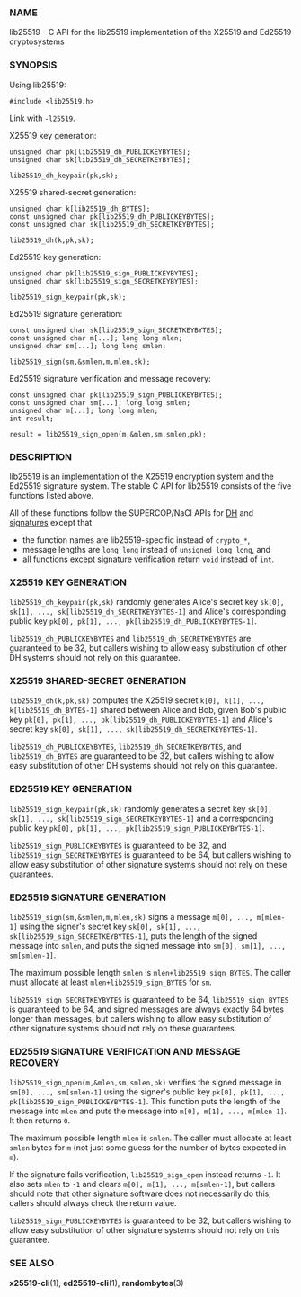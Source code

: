 ### NAME

lib25519 - C API for the lib25519 implementation of the X25519 and Ed25519 cryptosystems

### SYNOPSIS

Using lib25519:

    #include <lib25519.h>

Link with `-l25519`.

X25519 key generation:

    unsigned char pk[lib25519_dh_PUBLICKEYBYTES];
    unsigned char sk[lib25519_dh_SECRETKEYBYTES];

    lib25519_dh_keypair(pk,sk);

X25519 shared-secret generation:

    unsigned char k[lib25519_dh_BYTES];
    const unsigned char pk[lib25519_dh_PUBLICKEYBYTES];
    const unsigned char sk[lib25519_dh_SECRETKEYBYTES];

    lib25519_dh(k,pk,sk);

Ed25519 key generation:

    unsigned char pk[lib25519_sign_PUBLICKEYBYTES];
    unsigned char sk[lib25519_sign_SECRETKEYBYTES];

    lib25519_sign_keypair(pk,sk);

Ed25519 signature generation:

    const unsigned char sk[lib25519_sign_SECRETKEYBYTES];
    const unsigned char m[...]; long long mlen;
    unsigned char sm[...]; long long smlen;

    lib25519_sign(sm,&smlen,m,mlen,sk);

Ed25519 signature verification and message recovery:

    const unsigned char pk[lib25519_sign_PUBLICKEYBYTES];
    const unsigned char sm[...]; long long smlen;
    unsigned char m[...]; long long mlen;
    int result;

    result = lib25519_sign_open(m,&mlen,sm,smlen,pk);

### DESCRIPTION

lib25519 is an implementation
of the X25519 encryption system
and the Ed25519 signature system.
The stable C API for lib25519
consists of the five functions listed above.

All of these functions
follow the SUPERCOP/NaCl APIs for
[DH](https://bench.cr.yp.to/call-dh.html)
and
[signatures](https://bench.cr.yp.to/call-sign.html)
except that

* the function names are lib25519-specific instead of `crypto_*`,
* message lengths are `long long` instead of `unsigned long long`, and
* all functions except signature verification return `void` instead of `int`.

### X25519 KEY GENERATION

`lib25519_dh_keypair(pk,sk)` randomly generates
Alice's secret key
`sk[0], sk[1], ..., sk[lib25519_dh_SECRETKEYBYTES-1]`
and Alice's corresponding public key
`pk[0], pk[1], ..., pk[lib25519_dh_PUBLICKEYBYTES-1]`.

`lib25519_dh_PUBLICKEYBYTES` and `lib25519_dh_SECRETKEYBYTES` are
guaranteed to be 32, but callers wishing to allow easy substitution of
other DH systems should not rely on this guarantee.

### X25519 SHARED-SECRET GENERATION

`lib25519_dh(k,pk,sk)` computes the X25519 secret
`k[0], k[1], ..., k[lib25519_dh_BYTES-1]`
shared between Alice and Bob, given Bob's public key
`pk[0], pk[1], ..., pk[lib25519_dh_PUBLICKEYBYTES-1]`
and Alice's secret key
`sk[0], sk[1], ..., sk[lib25519_dh_SECRETKEYBYTES-1]`.

`lib25519_dh_PUBLICKEYBYTES`, `lib25519_dh_SECRETKEYBYTES`, and
`lib25519_dh_BYTES` are guaranteed to be 32, but callers wishing to
allow easy substitution of other DH systems should not rely on this
guarantee.

### ED25519 KEY GENERATION

`lib25519_sign_keypair(pk,sk)` randomly generates a secret key
`sk[0], sk[1], ..., sk[lib25519_sign_SECRETKEYBYTES-1]`
and a corresponding public key
`pk[0], pk[1], ..., pk[lib25519_sign_PUBLICKEYBYTES-1]`.

`lib25519_sign_PUBLICKEYBYTES` is guaranteed to be 32, and
`lib25519_sign_SECRETKEYBYTES` is guaranteed to be 64, but callers
wishing to allow easy substitution of other signature systems should not
rely on these guarantees.

### ED25519 SIGNATURE GENERATION

`lib25519_sign(sm,&smlen,m,mlen,sk)` signs a message
`m[0], ..., m[mlen-1]`
using the signer's secret key
`sk[0], sk[1], ..., sk[lib25519_sign_SECRETKEYBYTES-1]`,
puts the length of the signed message into `smlen`,
and puts the signed message into
`sm[0], sm[1], ..., sm[smlen-1]`.

The maximum possible length `smlen` is `mlen+lib25519_sign_BYTES`.
The caller must allocate at least `mlen+lib25519_sign_BYTES` for `sm`.

`lib25519_sign_SECRETKEYBYTES` is guaranteed to be 64,
`lib25519_sign_BYTES` is guaranteed to be 64, and signed messages are
always exactly 64 bytes longer than messages, but callers wishing to
allow easy substitution of other signature systems should not rely on
these guarantees.

### ED25519 SIGNATURE VERIFICATION AND MESSAGE RECOVERY

`lib25519_sign_open(m,&mlen,sm,smlen,pk)` verifies the signed message in
`sm[0], ..., sm[smlen-1]`
using the signer's public key
`pk[0], pk[1], ..., pk[lib25519_sign_PUBLICKEYBYTES-1]`.
This function puts the length of the message into `mlen`
and puts the message into
`m[0], m[1], ..., m[mlen-1]`.
It then returns `0`.

The maximum possible length `mlen` is `smlen`. The caller must allocate
at least `smlen` bytes for `m` (not just some guess for the number of
bytes expected in `m`).

If the signature fails verification, `lib25519_sign_open` instead
returns `-1`. It also sets `mlen` to `-1` and clears
`m[0], m[1], ..., m[smlen-1]`,
but callers should note that other signature software does not
necessarily do this; callers should always check the return value.

`lib25519_sign_PUBLICKEYBYTES` is guaranteed to be 32, but callers
wishing to allow easy substitution of other signature systems should not
rely on this guarantee.

### SEE ALSO

**x25519-cli**(1), **ed25519-cli**(1), **randombytes**(3)
